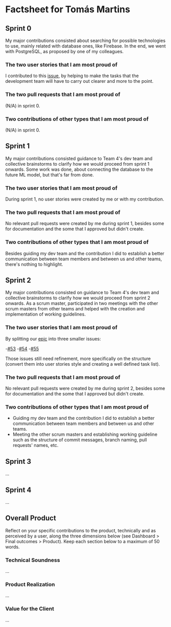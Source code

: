 # Factsheet for Tomás Martins

## Sprint 0

My major contributions consisted about searching for possible technologies to use, mainly related with database ones, like Firebase. In the end, we went with PostgreSQL, as proposed by one of my colleagues.


### The two user stories that I am most proud of

I contributed to this [issue](https://github.com/FEUP-MEIC-DS-2023-1MEIC06/DS-Project/issues/9), by helping to make the tasks that the development team will have to carry out clearer and more to the point.


### The two pull requests that I am most proud of

(N/A) in sprint 0.


### Two contributions of other types that I am most proud of

(N/A) in sprint 0.


## Sprint 1

My major contributions consisted guidance to Team 4's dev team and collective brainstorms to clarify how we would proceed from sprint 1 onwards. Some work was done, about connecting the database to the future ML model, but that's far from done.


### The two user stories that I am most proud of

During sprint 1, no user stories were created by me or with my contribution.


### The two pull requests that I am most proud of

No relevant pull requests were created by me during sprint 1, besides some for documentation and the some that I approved but didn't create.

### Two contributions of other types that I am most proud of

Besides guiding my dev team and the contribution I did to establish a better communication between team members and between us and other teams, there's nothing to highlight.

## Sprint 2

My major contributions consisted on guidance to Team 4's dev team and collective brainstorms to clarify how we would proceed from sprint 2 onwards. As a scrum master, participated in two meetings with the other scrum masters from other teams and helped with the creation and implementation of working guidelines.


### The two user stories that I am most proud of

By splitting our [epic](https://github.com/FEUP-MEIC-DS-2023-1MEIC06/DS-Project/issues/8) into three smaller issues:

-[#53](https://github.com/FEUP-MEIC-DS-2023-1MEIC06/DS-Project/issues/53)
-[#54](https://github.com/FEUP-MEIC-DS-2023-1MEIC06/DS-Project/issues/54)
-[#55](https://github.com/FEUP-MEIC-DS-2023-1MEIC06/DS-Project/issues/55)

Those issues still need refinement, more specifically on the structure (convert them into user stories style and creating a well defined task list).

### The two pull requests that I am most proud of

No relevant pull requests were created by me during sprint 2, besides some for documentation and the some that I approved but didn't create.

### Two contributions of other types that I am most proud of

- Guiding my dev team and the contribution I did to establish a better communication between team members and between us and other teams.
- Meeting the other scrum masters and establishing working guideline such as the structure of commit messages, branch naming, pull requests' names, etc.

## Sprint 3

...


## Sprint 4

...


## Overall Product

Reflect on your specific contributions to the product, technically and as perceived by a user, along the three dimensions below (see Dashboard > Final outcomes > Product). Keep each section below to a maximum of 50 words.


### Technical Soundness

...


### Product Realization

...


### Value for the Client

...
